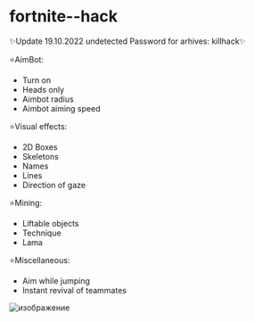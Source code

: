 # fortnite--hack
✨Update 19.10.2022 undetected Password for arhives: killhack✨


⭐AimBot:
- Turn on
- Heads only
- Aimbot radius
- Aimbot aiming speed

⭐Visual effects:
- 2D Boxes
- Skeletons
- Names
- Lines
- Direction of gaze

⭐Mining:
- Liftable objects
- Technique
- Lama

⭐Miscellaneous:
- Aim while jumping
- Instant revival of teammates


![изображение](https://user-images.githubusercontent.com/116116591/196530123-96183b82-0c86-4879-84a0-b034b20dc434.png)
